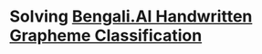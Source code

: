 # Solving [Bengali.AI Handwritten Grapheme Classification](https://www.kaggle.com/c/bengaliai-cv19/)
